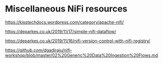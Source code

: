 # Miscellaneous NiFi resources

<https://kisstechdocs.wordpress.com/category/apache-nifi/>

<https://deparkes.co.uk/2019/11/17/simple-nifi-dataflow/>

<https://deparkes.co.uk/2019/11/16/nifi-version-control-with-nifi-registry/>

<https://github.com/dgadiraju/nifi-workshop/blob/master/02%20Generic%20Data%20Ingestion%20Flows.md>

